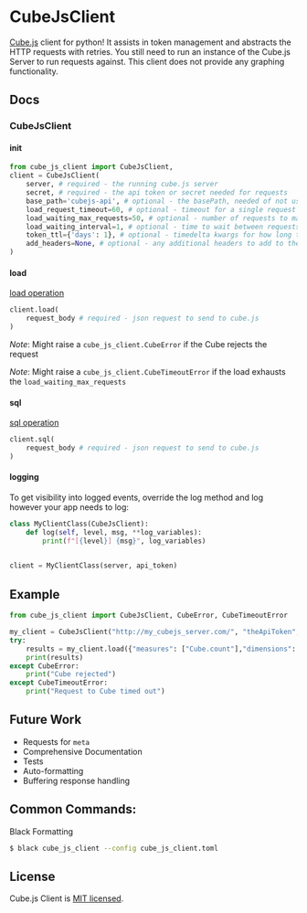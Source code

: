 # CubeJsClient

[Cube.js](https://github.com/cube-js/cube.js) client for python! It assists in token management and abstracts the HTTP requests with retries. You still need to run an instance of the Cube.js Server to run requests against. This client does not provide any graphing functionality.

## Docs

### CubeJsClient

#### init
```python
from cube_js_client import CubeJsClient,
client = CubeJsClient(
    server, # required - the running cube.js server
    secret, # required - the api token or secret needed for requests
    base_path='cubejs-api', # optional - the basePath, needed of not using the default
    load_request_timeout=60, # optional - timeout for a single request to cube.js server
    load_waiting_max_requests=50, # optional - number of requests to make while waiting for a response
    load_waiting_interval=1, # optional - time to wait between requests
    token_ttl={'days': 1}, # optional - timedelta kwargs for how long the token is valid
    add_headers=None, # optional - any additional headers to add to the request
)
```

#### load
[load operation](https://cube.dev/docs/@cubejs-client-core#cubejs-api-load)
```python
client.load(
    request_body # required - json request to send to cube.js
)
```

_Note_: Might raise a `cube_js_client.CubeError` if the Cube rejects the request

_Note_: Might raise a `cube_js_client.CubeTimeoutError` if the load exhausts the `load_waiting_max_requests`


#### sql
[sql operation](https://cube.dev/docs/@cubejs-client-core#cubejs-api-sql)
```python
client.sql(
    request_body # required - json request to send to cube.js
)
```

#### logging
To get visibility into logged events, override the log method and log however your app needs to log:
```python
class MyClientClass(CubeJsClient):
    def log(self, level, msg, **log_variables):
        print(f"[{level}] {msg}", log_variables)
        

client = MyClientClass(server, api_token)
```

## Example
```python
from cube_js_client import CubeJsClient, CubeError, CubeTimeoutError

my_client = CubeJsClient("http://my_cubejs_server.com/", "theApiToken", add_headers={'user_id': 1})
try:
    results = my_client.load({"measures": ["Cube.count"],"dimensions": ["Cube.dimension"]})
    print(results)
except CubeError:
    print("Cube rejected")
except CubeTimeoutError:
    print("Request to Cube timed out")
```

## Future Work
- Requests for `meta`
- Comprehensive Documentation
- Tests
- Auto-formatting
- Buffering response handling

## Common Commands:

Black Formatting
```bash
$ black cube_js_client --config cube_js_client.toml
```

##

## License

Cube.js Client is [MIT licensed](./LICENSE).
